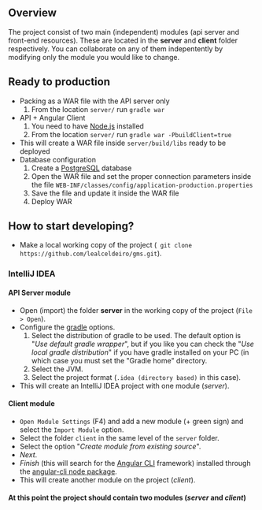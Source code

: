 ## Overview
The project consist of two main (independent) modules (api server and front-end resources). These are located in the **server** and **client** folder respectively. You can collaborate on any of them indepentently by modifying only the module you would like to change.

## Ready to production
* Packing as a WAR file with the API server only
  1. From the location `server/` run `gradle war`
* API + Angular Client
  1. You need to have [Node.js][4] installed
  2. From the location `server/` run `gradle war -PbuildClient=true`
* This will create a WAR file inside `server/build/libs` ready to be deployed
* Database configuration
  1. Create a [PostgreSQL][5] database
  2. Open the WAR file and set the proper connection parameters inside the file `WEB-INF/classes/config/application-production.properties`
  3. Save the file and update it inside the WAR file
  4. Deploy WAR

## How to start developing?
* Make a local working copy of the project (` git clone https://github.com/lealceldeiro/gms.git`).

### IntelliJ IDEA
#### API Server module
* Open (import) the folder **server** in the working copy of the project (`File > Open`).
* Configure the [gradle][1] options.
  1. Select the distribution of gradle to be used. The default option is "_Use default gradle wrapper_", but if you like you can check the "_Use local gradle distribution_" if you have gradle installed on your PC (in which case you must set the "Gradle home" directory.
  2. Select the JVM.
  3. Select the project format (`.idea (directory based)` in this case).
* This will create an IntelliJ IDEA project with one module (_server_).
#### Client module
* `Open Module Settings` (F4) and add a new module (+ green sign) and select the `Import Module` option.
* Select the folder `client` in the same level of the `server` folder.
* Select the option "_Create module from existing source_".
* _Next_.
* _Finish_ (this will search for the [Angular CLI][2] framework) installed through the [angular-cli node package][3].
* This will create another module on the project (_client_).
#### At this point the project should contain two modules (_server_ and _client_)

[1]: https://gradle.org/
[2]: https://cli.angular.io/
[3]: https://www.npmjs.com/package/angular-cli
[4]: https://nodejs.org/en/
[5]: https://www.postgresql.org/
